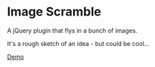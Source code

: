 Image Scramble
==============

A jQuery plugin that flys in a bunch of images.

It's a rough sketch of an idea - but could be cool...

<a href="http://shane3.com/jquery_plugins/image_scramble/scramble.html" title="Image Scramble Demo" _target="blank">Demo</a>
